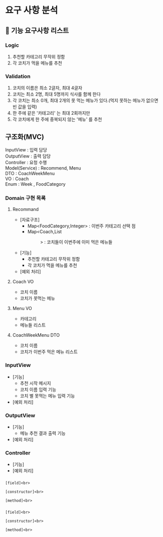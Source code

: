 # 요구 사항 분석

## 🚀 기능 요구사항 리스트
### Logic
1. 추천할 카테고리 무작위 정함
2. 각 코치가 먹을 메뉴를 추천

### Validation
1. 코치의 이름은 최소 2글자, 최대 4글자
2. 코치는 최소 2명, 최대 5명까지 식사를 함께 한다
3. 각 코치는 최소 0개, 최대 2개의 못 먹는 메뉴가 있다.(먹지 못하는 메뉴가 없으면 빈 값을 입력)
4. 한 주에 같은 '카테고리' 는 최대 2회까지만
5. 각 코치에게 한 주에 중복되지 않는 '메뉴' 를 추천

## 구조화(MVC)
InputView : 입력 담당<br>
OutputView : 출력 담당<br>
Controller : 요청 수행<br>
Model(Service) : Recommend, Menu <br>
DTO : CoachWeekMenu <br>
VO : Coach<br>
Enum : Week , FoodCategory <br>


### Domain 구현 목록
1. Recommand
    - [자료구조] 
      - Map<FoodCategory,Integer> : 이번주 카테고리 선택 점 
      - Map<Coach,List<Menu>> : 코치들이 이번주에 이미 먹은 메뉴들
    - [기능]
      - 추천할 카테고리 무작위 정함
      - 각 코치가 먹을 메뉴를 추천
    - [예외 처리]

2. Coach VO
   - 코치 이름
   - 코치가 못먹는 메뉴
3. Menu VO
   - 카테고리
   - 메뉴들 리스트

4. CoachWeekMenu DTO
   - 코치 이름
   - 코치가 이번주 먹은 메뉴 리스트

### InputView
- [기능] 
   - 추천 시작 메시지
   - 코치 이름 입력 기능
   - 코치 별 못먹는 메뉴 입력 기능
- [예외 처리]

### OutputView
- [기능]
  - 메뉴 추천 결과 출력 기능
- [예외 처리]

### Controller
- [기능]
- [예외 처리]



### 
```
[field]<br>

[constructor]<br>

[method]<br>

```

### 
```
[field]<br>

[constructor]<br>

[method]<br>

```